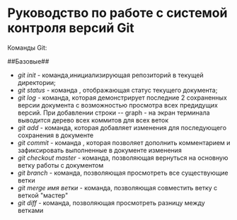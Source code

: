 # Руководство по работе с системой контроля версий Git
Команды Git:

##Базовые##

* *git init* - команда,инициализирующая репозиторий в текущей директории;
* *git status* - команда , отображающая статус текущего документа;
* *git log* - команда, которая демонстрирует последние 2 сохраненных версии документа с возможностью просмотра всех предидущих версий. При добавлении строки -- graph - на экран терминала выводится дерево всех коммитов для всех веток
* *git add* - команда, которая добавляет изменения для последующего сохранения в документе
* *git commit* - команда , которая позволяет дополнить комментарием и зафиксировать выполненные в документе изменения
* *git checkout master* - команда, позволяющая вернуться на основную ветку работы с документом
* *git branch* - команда, позволяющая просмотреть все существующие ветки
* *git merge _имя ветки_* - команда, позволяющая совместить ветку с веткой "мастер"
* *git diff* - команда, позволяющая просмотреть разницу между ветками